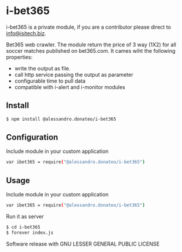 # i-bet365
i-bet365 is a private module, if you are a contributor please direct to [info@isitech.biz](mailTo://info@isitech.biz).

Bet365 web crawler. The module return the price of 3 way (1X2) for all soccer matches published on bet365.com.
It cames wiht the following properties: 
- write the output as file.
- call http service passing the output as parameter
- configurable time to pull data
- compatible with i-alert and i-monitor modules
 

## Install

```sh
$ npm install @alessandro.donateo/i-bet365
```

## Configuration

Include module in your custom application
```sh
var ibet365 = require("@alessandro.donateo/i-bet365")

```

## Usage

Include module in your custom application
```sh
var ibet365 = require("@alessandro.donateo/i-bet365")

```

Run it as server
```sh
$ cd i-bet365
$ forever index.js 

```

Software release with GNU LESSER GENERAL PUBLIC LICENSE